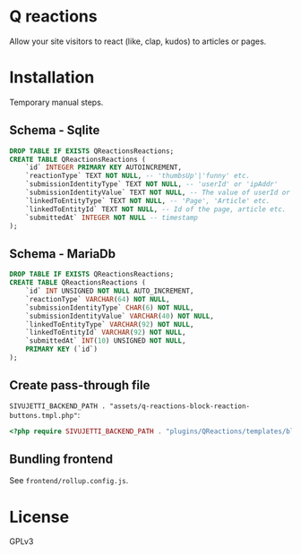 # Q reactions

Allow your site visitors to react (like, clap, kudos) to articles or pages.

# Installation

Temporary manual steps.

## Schema - Sqlite

```sql
DROP TABLE IF EXISTS QReactionsReactions;
CREATE TABLE QReactionsReactions (
    `id` INTEGER PRIMARY KEY AUTOINCREMENT,
    `reactionType` TEXT NOT NULL, -- 'thumbsUp'|'funny' etc.
    `submissionIdentityType` TEXT NOT NULL, -- 'userId' or 'ipAddr'
    `submissionIdentityValue` TEXT NOT NULL, -- The value of userId or sha1'd REMOTE_ADDR
    `linkedToEntityType` TEXT NOT NULL, -- 'Page', 'Article' etc.
    `linkedToEntityId` TEXT NOT NULL, -- Id of the page, article etc.
    `submittedAt` INTEGER NOT NULL -- timestamp
);
```

## Schema - MariaDb

```sql
DROP TABLE IF EXISTS QReactionsReactions;
CREATE TABLE QReactionsReactions (
    `id` INT UNSIGNED NOT NULL AUTO_INCREMENT,
    `reactionType` VARCHAR(64) NOT NULL,
    `submissionIdentityType` CHAR(6) NOT NULL,
    `submissionIdentityValue` VARCHAR(40) NOT NULL,
    `linkedToEntityType` VARCHAR(92) NOT NULL,
    `linkedToEntityId` VARCHAR(92) NOT NULL,
    `submittedAt` INT(10) UNSIGNED NOT NULL,
    PRIMARY KEY (`id`)
);
```

## Create pass-through file

`SIVUJETTI_BACKEND_PATH . "assets/q-reactions-block-reaction-buttons.tmpl.php"`:

```php
<?php require SIVUJETTI_BACKEND_PATH . "plugins/QReactions/templates/block-reaction-buttons.tmpl.php" ?>
```

## Bundling frontend

See `frontend/rollup.config.js`.

# License

GPLv3